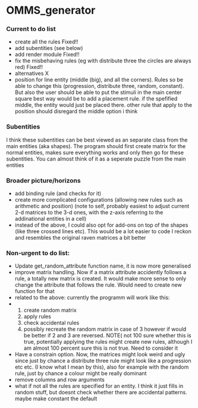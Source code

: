 # OMMS_generator
### Current to do list
- create all the rules Fixed!!
- add subentities (see below)
- add render module Fixed!!
- fix the misbehaving rules (eg with distribute three the circles are always red) Fixed!!
- alternatives X
- position for line entity (middle (big), and all the corners). Rules so be able to change this (progression, distribute three, random, constant). But also the user should be able to put the stimuli in the main center square 
  best way would be to add a placement rule. if the spefified middle, the entity would just be placed there. other rule that apply to the position should disregard the middle option i think
### Subentities
I think these subentities can be best viewed as an separate class from the main entities (aka shapes). The program should first create matrix for the normal entities, makes sure everything works and only then go for these subentities. You can almost think of it as a seperate puzzle from the main entities

### Broader picture/horizons
- add binding rule (and checks for it)
- create more complicated configurations (allowing new rules such as arithmetic and position) (note to self, probably easiest to adjust current 2-d matrices to the 3-d ones, with the z-axis referring to the addinational entities in a cell)
- instead of the above, I could also opt for add-ons on top of the shapes (like three crossed lines etc). This would be a lot easier to code I reckon and resembles the original raven matrices a bit better

### Non-urgent to do list:
- Update get_random_attribute function name, it is now more generalised
-  improve  matrix handling. Now if a matrix attribute accidently follows a rule, a totally new matrix is created. It would make more sense to only change the attribute that follows the rule. Would need to create new function for that
-  related to the above: currently the programm will work like this:
-  1) create random matrix
   2) apply rules
   3) check accidental rules
   4) possibly recreate the random matrix in case of 3
   however if would be better if 2 and 3 are reversed. NOTE( not 100 sure whether this is true, potentially applying the rules might create new rules, although I am almost 100 percent sure this is not true. Need to consider it
- Have a constrain option. Now, the matrices might look weird and ugly since just by chance a distribute three rule might look like a progression etc etc. (I know what I mean by this),
also for example with the random rule, just by chance a colour might be really dominant
- remove columns and row arguments
 - what if not all the rules are specified for an entity. I think it just fills in random stuff, but doesnt check whether there are accidental patterns. maybe make constant the default